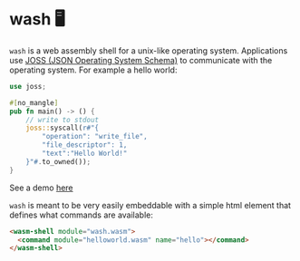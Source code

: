 # wash 🖥️

`wash` is a web assembly shell for a unix-like operating system.  Applications use [JOSS (JSON Operating System Schema)](https://github.com/web-dom/joss/) to communicate with the operating system. For example a hello world:

```rust
use joss;

#[no_mangle]
pub fn main() -> () {
    // write to stdout
    joss::syscall(r#"{
        "operation": "write_file",
        "file_descriptor": 1,
        "text":"Hello World!"
    }"#.to_owned());
}
```

See a demo [here](https://web-dom.github.io/wash/examples/helloworld/)

`wash` is meant to be very easily embeddable with a simple html element that defines what commands are available:

```html
<wasm-shell module="wash.wasm">
  <command module="helloworld.wasm" name="hello"></command>
</wasm-shell>
```
